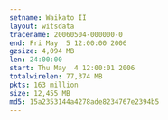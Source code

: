 ```yaml
---
setname: Waikato II
layout: witsdata
tracename: 20060504-000000-0
end: Fri May  5 12:00:00 2006
gzsize: 4,094 MB
len: 24:00:00
start: Thu May  4 12:00:01 2006
totalwirelen: 77,374 MB
pkts: 163 million
size: 12,455 MB
md5: 15a2353144a4278ade8234767e2394b5
---
```


